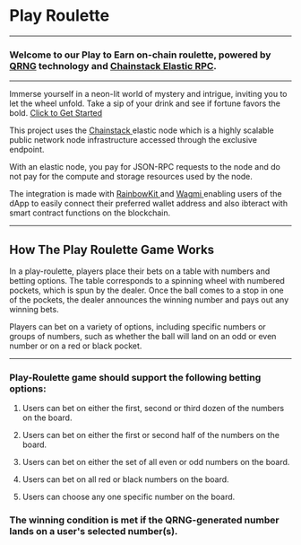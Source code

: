 # Play Roulette
---
### Welcome to our Play to Earn on-chain roulette, powered by <a href="https://docs.api3.org/reference/qrng/">QRNG</a> technology and <a href="https://chainstack.com/elastic-nodes/">Chainstack Elastic RPC</a>. 

---

<p>Immerse yourself in a neon-lit world of mystery and intrigue, inviting you to let the wheel unfold. Take a sip of your drink and see if fortune favors the bold. <a href="play-roulette.vercel.app">Click to Get Started </a></p>

<p>This project uses the <a href="https://chainstack.com/deploy-node-in-minutes-with-chainstack/">Chainstack </a> elastic node which is a highly scalable public network node infrastructure accessed through the exclusive endpoint. 

With an elastic node, you pay for JSON-RPC requests to the node and do not pay for the compute and storage resources used by the node. </p>

<p>The integration is made with <a href="https://www.rainbowkit.com/">RainbowKit </a> and <a href="https://wagmi.sh/">Wagmi </a> enabling users of the dApp to easily connect their preferred wallet address and also ibteract with smart contract functions on the blockchain. </p>

---

## How The Play Roulette Game Works

<p>In a play-roulette, players place their bets on a table with numbers and betting options. The table corresponds to a spinning wheel with numbered pockets, which is spun by the dealer. Once the ball comes to a stop in one of the pockets, the dealer announces the winning number and pays out any winning bets.</p>

<p>Players can bet on a variety of options, including specific numbers or groups of numbers, such as whether the ball will land on an odd or even number or on a red or black pocket. </p>

---

<h3>Play-Roulette game should support the following betting options: </h3>

1. Users can bet on either the first, second or third dozen of the numbers on the board.

2. Users can bet on either the first or second half of the numbers on the board.

3. Users can bet on either the set of all even or odd numbers on the board.

4. Users can bet on all red or black numbers on the board.

5. Users can choose any one specific number on the board.


<h3>The winning condition is met if the QRNG-generated number lands on a user's selected number(s).</h3>
